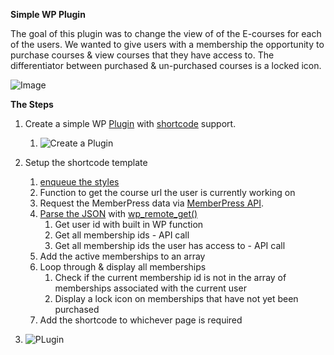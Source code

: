 **Simple WP Plugin**

The goal of this plugin was to change the view of of the E-courses for each of the users. We wanted to give users with a membership the opportunity to purchase courses & view courses that they have access to. The differentiator between purchased & un-purchased courses is a locked icon. 

![Image](https://github.com/NCJS/meetup-notes/images/2019/07/1.png)



**The Steps**

1. Create a simple WP [Plugin](https://codex.wordpress.org/Writing_a_Plugin) with [shortcode](https://codex.wordpress.org/Shortcode) support.
   1. ![Create a Plugin](https://github.com/NCJS/meetup-notes/images/2019/07/2.png)

2. Setup the shortcode template
   1. [enqueue the styles](https://developer.wordpress.org/reference/functions/wp_enqueue_style/)
   2. Function to get the course url the user is currently working on
   3. Request the MemberPress data via [MemberPress API](https://docs.memberpress.com/article/110-overview-of-using-the-developer-tools).
   4. [Parse the JSON](https://pippinsplugins.com/using-wp_remote_get-to-parse-json-from-remote-apis/) with [wp_remote_get()](https://developer.wordpress.org/reference/functions/wp_remote_get/)
      1. Get user id with built in WP function
      2. Get all membership ids - API call
      3. Get all membership ids the user has access to - API call
   5. Add the active memberships to an array
   6. Loop through & display all memberships
      1. Check if the current membership id is not in the array of memberships associated with the current user
      2. Display a lock icon on memberships that have not yet been purchased
   7. Add the shortcode to whichever page is required
3. ![PLugin](https://github.com/NCJS/meetup-notes/images/2019/07/3.png)
